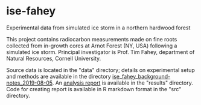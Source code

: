 # ise-fahey
Experimental data from simulated ice storm in a northern hardwood forest

This project contains radiocarbon measurements made on fine roots collected from in-growth cores at Arnot Forest (NY, USA) following a simulated ice storm. Principal investigator is Prof. Tim Fahey, department of Natural Resources, Cornell University.

Source data is located in the "data" directory; details on experimental setup and methods are available in the directory [ise_fahey_background-notes_2019-08-05](../tree/master/data/external/ise_fahey_background-notes_2019-08-05). An [analysis report](../blob/master/results/2020-04-17/ise_root-14c_2020-04-17.html) is available in the "results" directory. Code for creating report is available in R markdown format in the "src" directory.
